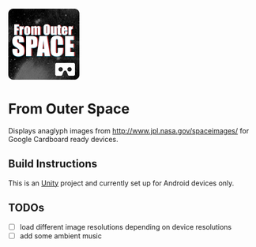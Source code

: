 ![From Outer Space](/Assets/Textures/ic_launcher.png) 

# From Outer Space

Displays anaglyph images from http://www.jpl.nasa.gov/spaceimages/ for Google Cardboard ready devices.

## Build Instructions

This is an [Unity][1] project and currently set up for Android devices only.

## TODOs
- [ ] load different image resolutions depending on device resolutions
- [ ] add some ambient music

[1]: https://store.unity.com/download?ref=personal
